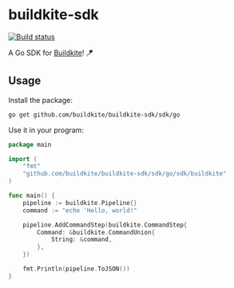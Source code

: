 # buildkite-sdk

[![Build status](https://badge.buildkite.com/a95a3beece2339d1783a0a819f4ceb323c1eb12fb9662be274.svg?branch=main)](https://buildkite.com/buildkite/pipeline-sdk)

A Go SDK for [Buildkite](https://buildkite.com)! 🪁

## Usage

Install the package:

```bash
go get github.com/buildkite/buildkite-sdk/sdk/go
```

Use it in your program:

```go
package main

import (
	"fmt"
	"github.com/buildkite/buildkite-sdk/sdk/go/sdk/buildkite"
)

func main() {
	pipeline := buildkite.Pipeline{}
	command := "echo 'Hello, world!"

	pipeline.AddCommandStep(buildkite.CommandStep{
		Command: &buildkite.CommandUnion{
			String: &command,
		},
	})

	fmt.Println(pipeline.ToJSON())
}
```
